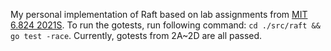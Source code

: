 My personal implementation of Raft based on lab assignments from [MIT 6.824 2021S](http://nil.csail.mit.edu/6.824/2021/schedule.html).
To run the gotests, run following command:
```cd ./src/raft && go test -race```.
Currently, gotests from 2A~2D are all passed.
